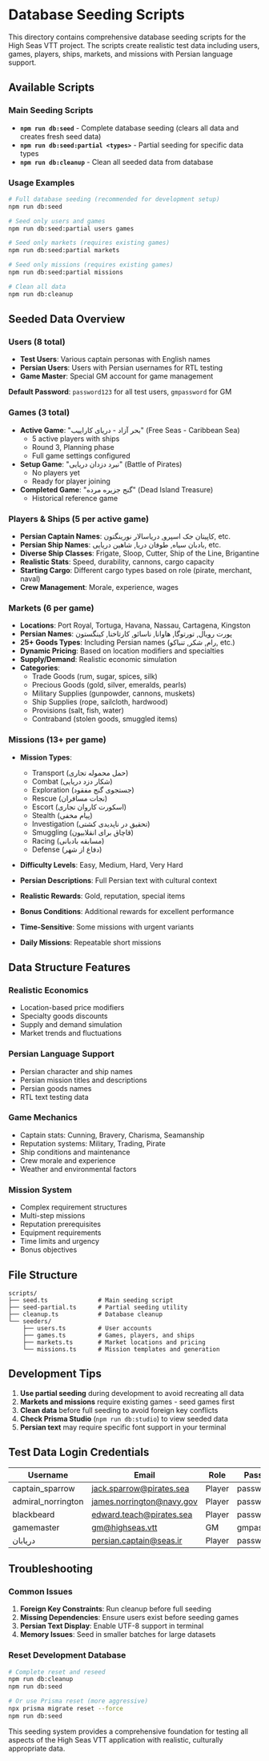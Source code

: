 # Database Seeding Scripts

This directory contains comprehensive database seeding scripts for the High Seas VTT project. The scripts create realistic test data including users, games, players, ships, markets, and missions with Persian language support.

## Available Scripts

### Main Seeding Scripts

- **`npm run db:seed`** - Complete database seeding (clears all data and creates fresh seed data)
- **`npm run db:seed:partial <types>`** - Partial seeding for specific data types
- **`npm run db:cleanup`** - Clean all seeded data from database

### Usage Examples

```bash
# Full database seeding (recommended for development setup)
npm run db:seed

# Seed only users and games
npm run db:seed:partial users games

# Seed only markets (requires existing games)
npm run db:seed:partial markets

# Seed only missions (requires existing games)
npm run db:seed:partial missions

# Clean all data
npm run db:cleanup
```

## Seeded Data Overview

### Users (8 total)

- **Test Users**: Various captain personas with English names
- **Persian Users**: Users with Persian usernames for RTL testing
- **Game Master**: Special GM account for game management

**Default Password**: `password123` for all test users, `gmpassword` for GM

### Games (3 total)

- **Active Game**: "بحر آزاد - دریای کاراییب" (Free Seas - Caribbean Sea)
  - 5 active players with ships
  - Round 3, Planning phase
  - Full game settings configured
- **Setup Game**: "نبرد دزدان دریایی" (Battle of Pirates)
  - No players yet
  - Ready for player joining
- **Completed Game**: "گنج جزیره مرده" (Dead Island Treasure)
  - Historical reference game

### Players & Ships (5 per active game)

- **Persian Captain Names**: کاپیتان جک اسپرو, دریاسالار نورینگتون, etc.
- **Persian Ship Names**: بادبان سیاه, طوفان دریا, شاهین دریایی, etc.
- **Diverse Ship Classes**: Frigate, Sloop, Cutter, Ship of the Line, Brigantine
- **Realistic Stats**: Speed, durability, cannons, cargo capacity
- **Starting Cargo**: Different cargo types based on role (pirate, merchant, naval)
- **Crew Management**: Morale, experience, wages

### Markets (6 per game)

- **Locations**: Port Royal, Tortuga, Havana, Nassau, Cartagena, Kingston
- **Persian Names**: پورت رویال, تورتوگا, هاوانا, ناسائو, کارتاخنا, کینگستون
- **25+ Goods Types**: Including Persian names (رام, شکر, تنباکو, etc.)
- **Dynamic Pricing**: Based on location modifiers and specialties
- **Supply/Demand**: Realistic economic simulation
- **Categories**:
  - Trade Goods (rum, sugar, spices, silk)
  - Precious Goods (gold, silver, emeralds, pearls)
  - Military Supplies (gunpowder, cannons, muskets)
  - Ship Supplies (rope, sailcloth, hardwood)
  - Provisions (salt, fish, water)
  - Contraband (stolen goods, smuggled items)

### Missions (13+ per game)

- **Mission Types**:
  - Transport (حمل محموله تجاری)
  - Combat (شکار دزد دریایی)
  - Exploration (جستجوی گنج مفقود)
  - Rescue (نجات مسافران)
  - Escort (اسکورت کاروان تجاری)
  - Stealth (پیام مخفی)
  - Investigation (تحقیق در ناپدیدی کشتی)
  - Smuggling (قاچاق برای انقلابیون)
  - Racing (مسابقه بادبانی)
  - Defense (دفاع از شهر)

- **Difficulty Levels**: Easy, Medium, Hard, Very Hard
- **Persian Descriptions**: Full Persian text with cultural context
- **Realistic Rewards**: Gold, reputation, special items
- **Bonus Conditions**: Additional rewards for excellent performance
- **Time-Sensitive**: Some missions with urgent variants
- **Daily Missions**: Repeatable short missions

## Data Structure Features

### Realistic Economics

- Location-based price modifiers
- Specialty goods discounts
- Supply and demand simulation
- Market trends and fluctuations

### Persian Language Support

- Persian character and ship names
- Persian mission titles and descriptions
- Persian goods names
- RTL text testing data

### Game Mechanics

- Captain stats: Cunning, Bravery, Charisma, Seamanship
- Reputation systems: Military, Trading, Pirate
- Ship conditions and maintenance
- Crew morale and experience
- Weather and environmental factors

### Mission System

- Complex requirement structures
- Multi-step missions
- Reputation prerequisites
- Equipment requirements
- Time limits and urgency
- Bonus objectives

## File Structure

```
scripts/
├── seed.ts              # Main seeding script
├── seed-partial.ts      # Partial seeding utility
├── cleanup.ts           # Database cleanup
└── seeders/
    ├── users.ts         # User accounts
    ├── games.ts         # Games, players, and ships
    ├── markets.ts       # Market locations and pricing
    └── missions.ts      # Mission templates and generation
```

## Development Tips

1. **Use partial seeding** during development to avoid recreating all data
2. **Markets and missions** require existing games - seed games first
3. **Clean data** before full seeding to avoid foreign key conflicts
4. **Check Prisma Studio** (`npm run db:studio`) to view seeded data
5. **Persian text** may require specific font support in your terminal

## Test Data Login Credentials

| Username           | Email                     | Role   | Password    |
| ------------------ | ------------------------- | ------ | ----------- |
| captain_sparrow    | jack.sparrow@pirates.sea  | Player | password123 |
| admiral_norrington | james.norrington@navy.gov | Player | password123 |
| blackbeard         | edward.teach@pirates.sea  | Player | password123 |
| gamemaster         | gm@highseas.vtt           | GM     | gmpassword  |
| دریابان            | persian.captain@seas.ir   | Player | password123 |

## Troubleshooting

### Common Issues

1. **Foreign Key Constraints**: Run cleanup before full seeding
2. **Missing Dependencies**: Ensure users exist before seeding games
3. **Persian Text Display**: Enable UTF-8 support in terminal
4. **Memory Issues**: Seed in smaller batches for large datasets

### Reset Development Database

```bash
# Complete reset and reseed
npm run db:cleanup
npm run db:seed

# Or use Prisma reset (more aggressive)
npx prisma migrate reset --force
npm run db:seed
```

This seeding system provides a comprehensive foundation for testing all aspects of the High Seas VTT application with realistic, culturally appropriate data.
